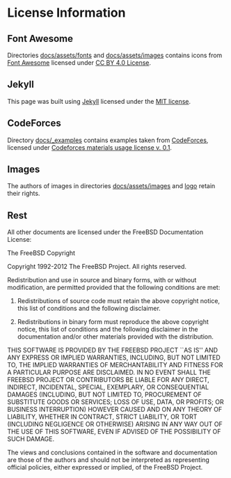 # License Information

## Font Awesome

Directories [docs/assets/fonts](docs/assets/fonts) and
[docs/assets/images](docs/assets/images) contains icons from [Font
Awesome](https://fontawesome.com/) licensed under [CC BY 4.0
License](https://creativecommons.org/licenses/by/4.0/).

## Jekyll

This page was built using [Jekyll](https://jekyllrb.com/) licensed under the
[MIT license](https://github.com/jekyll/jekyll/blob/master/LICENSE).

## CodeForces

Directory [docs/_examples](docs/_examples) contains examples taken from
[CodeForces](https://codeforces.com), licensed under [Codeforces materials usage
license v. 0.1](https://codeforces.com/blog/entry/967).

## Images

The authors of images in directories [docs/assets/images](docs/assets/images)
and [logo](logo) retain their rights.

## Rest

All other documents are licensed under the FreeBSD Documentation License:

The FreeBSD Copyright

Copyright 1992-2012 The FreeBSD Project. All rights reserved.

Redistribution and use in source and binary forms, with or without
modification, are permitted provided that the following conditions are
met:

1. Redistributions of source code must retain the above copyright notice,
this list of conditions and the following disclaimer.

2. Redistributions in binary form must reproduce the above copyright notice,
this list of conditions and the following disclaimer in the documentation
and/or other materials provided with the distribution.

THIS SOFTWARE IS PROVIDED BY THE FREEBSD PROJECT ``AS IS'' AND ANY EXPRESS
OR IMPLIED WARRANTIES, INCLUDING, BUT NOT LIMITED TO, THE IMPLIED WARRANTIES
OF MERCHANTABILITY AND FITNESS FOR A PARTICULAR PURPOSE ARE DISCLAIMED. IN
NO EVENT SHALL THE FREEBSD PROJECT OR CONTRIBUTORS BE LIABLE FOR ANY DIRECT,
INDIRECT, INCIDENTAL, SPECIAL, EXEMPLARY, OR CONSEQUENTIAL DAMAGES
(INCLUDING, BUT NOT LIMITED TO, PROCUREMENT OF SUBSTITUTE GOODS OR SERVICES;
LOSS OF USE, DATA, OR PROFITS; OR BUSINESS INTERRUPTION) HOWEVER CAUSED AND
ON ANY THEORY OF LIABILITY, WHETHER IN CONTRACT, STRICT LIABILITY, OR TORT
(INCLUDING NEGLIGENCE OR OTHERWISE) ARISING IN ANY WAY OUT OF THE USE OF
THIS SOFTWARE, EVEN IF ADVISED OF THE POSSIBILITY OF SUCH DAMAGE.

The views and conclusions contained in the software and documentation
are those of the authors and should not be interpreted as representing
official policies, either expressed or implied, of the FreeBSD
Project.
